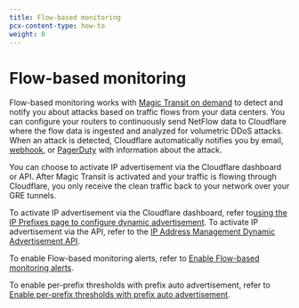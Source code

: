 ```yaml
---
title: Flow-based monitoring
pcx-content-type: how-to
weight: 0
---
```


# Flow-based monitoring

Flow-based monitoring works with [Magic Transit on demand](/magic-transit/on-demand/) to detect and notify you about attacks based on traffic flows from your data centers. You can configure your routers to continuously send NetFlow data to Cloudflare where the flow data is ingested and analyzed for volumetric DDoS attacks. When an attack is detected, Cloudflare automatically notifies you by email, [webhook](/fundamentals/notifications/create-notifications/configure-webhooks), or [PagerDuty](/fundamentals/notifications/create-notifications/create-pagerduty) with information about the attack.

You can choose to activate IP advertisement via the Cloudflare dashboard or API. After Magic Transit is activated and your traffic is flowing through Cloudflare, you only receive the clean traffic back to your network over your GRE tunnels.

To activate IP advertisement via the Cloudflare dashboard, refer to [​using the IP Prefixes page to configure dynamic advertisement](/byoip/how-to/configure-dynamic-advertisement/#use-the-ip-prefixes-page-to-configure-dynamic-advertisement). To activate IP advertisement via the API, refer to the [IP Address Management Dynamic Advertisement API](https://api.cloudflare.com/#ip-address-management-dynamic-advertisement-properties).

To enable Flow-based monitoring alerts, refer to [Enable Flow-based monitoring alerts](/magic-transit/how-to/enable-flow-based-monitoring).

To enable per-prefix thresholds with prefix auto advertisement, refer to [Enable per-prefix thresholds with prefix auto advertisement](/magic-transit/how-to/auto-advertise-prefixes/).
